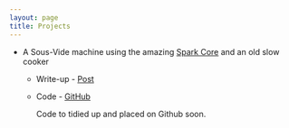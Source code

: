 ```yaml
---
layout: page
title: Projects
---
```


* A Sous-Vide machine using the amazing [Spark Core](http://spark.io) and an old slow cooker
  * Write-up  - [Post](../_posts/2014-04-26-Spark-Sous-Vide.markdown)
  * Code - [GitHub](https://github.com/MarcDenman/SousVideFirmware)


    Code to tidied up and placed on Github soon.